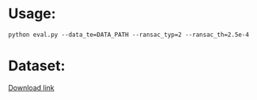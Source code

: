 # Usage:
```
python eval.py --data_te=DATA_PATH --ransac_typ=2 --ransac_th=2.5e-4
```

# Dataset:
[Download link](https://drive.google.com/file/d/1DJ4oMNpoewJExgpTWtrPm0emNs26Oc27/view?usp=sharing)

